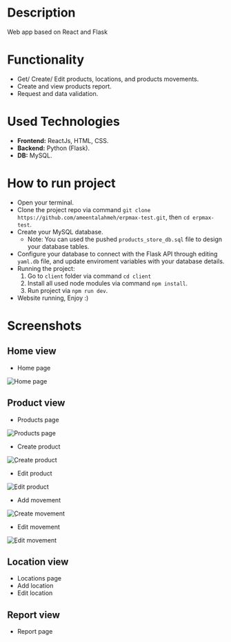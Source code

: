 # Description
Web app based on React and Flask
 
# Functionality
 - Get/ Create/ Edit products, locations, and products movements.
 - Create and view products report.
 - Request and data validation.
 
# Used Technologies
 - **Frontend:** ReactJs, HTML, CSS.
 - **Backend:** Python (Flask).
 - **DB:** MySQL.

# How to run project
 - Open your terminal.
 - Clone the project repo via command `git clone https://github.com/ameentalahmeh/erpmax-test.git`, then `cd erpmax-test`.
 - Create your MySQL database.
    - Note: You can used the pushed `products_store_db.sql` file to design your database tables.
 - Configure your database to connect with the Flask API through editing `yaml.db` file, and update enviroment variables with your database details.
 - Running the project:
    1. Go to `client` folder via command `cd client`
    2. Install all used node modules via command `npm install`.
    3. Run project via `npm run dev`.
  - Website running, Enjoy :) 

# Screenshots
  ## Home view
  - Home page
  
  ![Home page](https://i.ibb.co/qBDPXhh/Whats-App-Image-2021-01-19-at-1-11-11-AM.jpg)
  
 ## Product view
  - Products page
  
  ![Products page](https://i.imgur.com/y3IRIN6.png)
  
  - Create product
  
  ![ِCreate product](https://i.imgur.com/HHD4hg1.png)
  
  - Edit product
  
  ![ِEdit product](https://i.imgur.com/bbqMxE1.png)
  
  
  - Add movement
  
  ![ِCreate movement](https://i.imgur.com/bIUB5Ng.png)
  
  - Edit movement
  
  ![ِEdit movement](https://i.imgur.com/aCNaXym.png)
 
 ## Location view
  - Locations page
  - Add location
  - Edit location
  
  ## Report view
  - Report page
  
